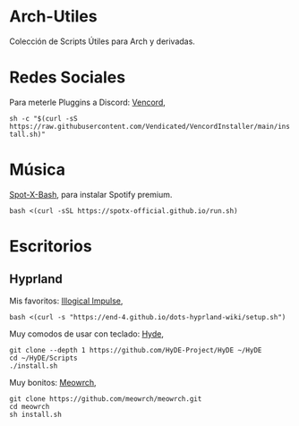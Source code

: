 # Arch-Utiles
Colección de Scripts Útiles para Arch y derivadas.

# Redes Sociales
Para meterle Pluggins a Discord: [Vencord](https://vencord.dev/),

``` sh -c "$(curl -sS https://raw.githubusercontent.com/Vendicated/VencordInstaller/main/install.sh)" ``` 

# Música
[Spot-X-Bash](https://github.com/SpotX-Official/SpotX-Bash), para instalar Spotify premium.

``` bash <(curl -sSL https://spotx-official.github.io/run.sh) ``` 

# Escritorios 
## Hyprland
Mis favoritos: [Illogical Impulse](https://github.com/end-4/dots-hyprland), 

``` bash <(curl -s "https://end-4.github.io/dots-hyprland-wiki/setup.sh") ```

Muy comodos de usar con teclado: [Hyde](https://github.com/Hyde-project/hyde), 

``` pacman -S --needed git base-devel
git clone --depth 1 https://github.com/HyDE-Project/HyDE ~/HyDE
cd ~/HyDE/Scripts
./install.sh
```

Muy bonitos: [Meowrch](https://github.com/meowrch/meowrch),
```
git clone https://github.com/meowrch/meowrch.git
cd meowrch
sh install.sh
```
